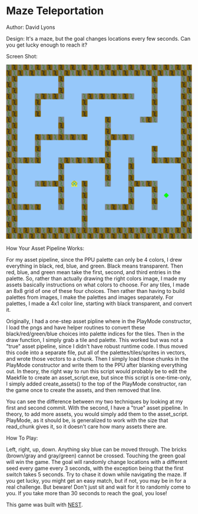 # Maze Teleportation

Author: David Lyons

Design: It's a maze, but the goal changes locations every few seconds. Can you get lucky enough to reach it?

Screen Shot:

![Screen Shot](screenshot.png)

How Your Asset Pipeline Works:

For my asset pipeline, since the PPU palette can only be 4 colors, I drew everything in black, red, blue, and green.
Black means transparent. Then red, blue, and green mean take the first, second, and third entries in the palette.
So, rather than actually drawing the right colors image, I made my assets basically instructions on what colors to choose.
For any tiles, I made an 8x8 grid of one of these four choices. Then rather than having to build palettes from images,
I make the palettes and images separately. For palettes, I made a 4x1 color line, starting with black transparent, and convert it.

Originally, I had a one-step asset pipline where in the PlayMode constructor, I load the pngs and have helper routines to convert 
these black/red/green/blue choices into palette indices for the tiles. Then in the draw function, I simply grab a tile and palette.
This worked but was not a "true" asset pipeline, since I didn't have robust runtime code. I thus moved this code into a separate file,
put all of the palettes/tiles/sprites in vectors, and wrote those vectors to a chunk. Then I simply load those chunks in
the PlayMode constructor and write them to the PPU after blanking everything out. In theory, the right way to run this script would
probably be to edit the Maekfile to create an asset_script.exe, but since this script is one-time-only, I simply added
create_assets() to the top of the PlayMode constructor, ran the game once to create the assets, and then removed that line.

You can see the difference between my two techniques by looking at my first and second commit. With the second, I have a "true" asset
pipeline. In theory, to add more assets, you would simply add them to the asset_script. PlayMode, as it should be, is generalized to work
with the size that read_chunk gives it, so it doesn't care how many assets there are.

How To Play:

Left, right, up, down. Anything sky blue can be moved through. The bricks (brown/gray and gray/green) cannot be
crossed. Touching the green goal will win the game. The goal will randomly change locations with a different seed
every game every 3 seconds, with the exception being that the first switch takes 5 seconds. Try to chase it down 
while navigating the maze. If you get lucky, you might get an easy match, but if not, you may be in for a real challenge.
But beware! Don't just sit and wait for it to randomly come to you. If you take more than 30 seconds to reach the goal, you lose!

This game was built with [NEST](NEST.md).

